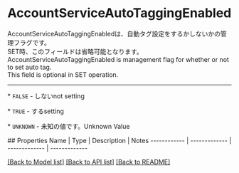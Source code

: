 # AccountServiceAutoTaggingEnabled

<div lang=\"ja\"> AccountServiceAutoTaggingEnabledは、自動タグ設定をするかしないかの管理フラグです。<br> SET時、このフィールドは省略可能となります。 </div> <div lang=\"en\"> AccountServiceAutoTaggingEnabled is management flag for whether or not to set auto tag.<br> This field is optional in SET operation. </div> <hr> <p>* <code>FALSE</code> - <span lang=\"ja\">しない</span><span lang=\"en\">not setting</span></p> <p>* <code>TRUE</code> - <span lang=\"ja\">する</span><span lang=\"en\">setting</span></p> <p>* <code>UNKNOWN</code> - <span lang=\"ja\">未知の値です。</span><span lang=\"en\">Unknown Value</span></p> 
## Properties
Name | Type | Description | Notes
------------ | ------------- | ------------- | -------------

[[Back to Model list]](../README.md#documentation-for-models) [[Back to API list]](../README.md#documentation-for-api-endpoints) [[Back to README]](../README.md)


